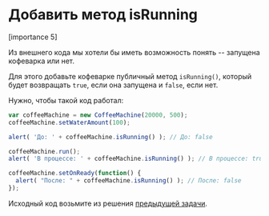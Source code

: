 # Добавить метод isRunning

[importance 5]

Из внешнего кода мы хотели бы иметь возможность понять -- запущена кофеварка или нет.

Для этого добавьте кофеварке публичный метод `isRunning()`, который будет возвращать `true`, если она запущена и `false`, если нет.

Нужно, чтобы такой код работал:

```js
var coffeeMachine = new CoffeeMachine(20000, 500);
coffeeMachine.setWaterAmount(100);

alert( 'До: ' + coffeeMachine.isRunning() ); // До: false

coffeeMachine.run();
alert( 'В процессе: ' + coffeeMachine.isRunning() ); // В процессе: true

coffeeMachine.setOnReady(function() {
  alert( "После: " + coffeeMachine.isRunning() ); // После: false
});
```

Исходный код возьмите из решения [предыдущей задачи](/task/setter-onReady).